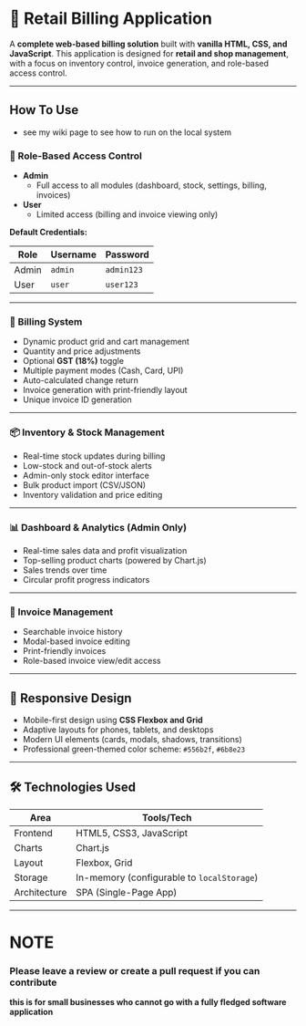 # 🧾 Retail Billing Application

A **complete web-based billing solution** built with **vanilla HTML, CSS, and JavaScript**. This application is designed for **retail and shop management**, with a focus on inventory control, invoice generation, and role-based access control.

---

## How To Use 
- see my wiki page to see how to run on the local system

### 🔐 Role-Based Access Control
- **Admin**
  - Full access to all modules (dashboard, stock, settings, billing, invoices)
- **User**
  - Limited access (billing and invoice viewing only)

**Default Credentials:**

| Role   | Username | Password  |
|--------|----------|-----------|
| Admin  | `admin`  | `admin123` |
| User   | `user`   | `user123`  |

---

### 🧾 Billing System
- Dynamic product grid and cart management
- Quantity and price adjustments
- Optional **GST (18%)** toggle
- Multiple payment modes (Cash, Card, UPI)
- Auto-calculated change return
- Invoice generation with print-friendly layout
- Unique invoice ID generation

---

### 📦 Inventory & Stock Management
- Real-time stock updates during billing
- Low-stock and out-of-stock alerts
- Admin-only stock editor interface
- Bulk product import (CSV/JSON)
- Inventory validation and price editing

---

### 📊 Dashboard & Analytics (Admin Only)
- Real-time sales data and profit visualization
- Top-selling product charts (powered by Chart.js)
- Sales trends over time
- Circular profit progress indicators

---

### 📁 Invoice Management
- Searchable invoice history
- Modal-based invoice editing
- Print-friendly invoices
- Role-based invoice view/edit access

---

## 📱 Responsive Design

- Mobile-first design using **CSS Flexbox and Grid**
- Adaptive layouts for phones, tablets, and desktops
- Modern UI elements (cards, modals, shadows, transitions)
- Professional green-themed color scheme: `#556b2f`, `#6b8e23`

---

## 🛠️ Technologies Used

| Area         | Tools/Tech             |
|--------------|------------------------|
| Frontend     | HTML5, CSS3, JavaScript |
| Charts       | Chart.js               |
| Layout       | Flexbox, Grid          |
| Storage      | In-memory (configurable to `localStorage`) |
| Architecture | SPA (Single-Page App)  |

---
# NOTE

### Please leave a review or create a pull request if you can contribute 

**this is for small businesses who cannot go with a fully fledged software application**
